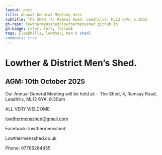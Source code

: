 ```yaml
---
layout: post
title: Annual General Meeting date
subtitle: The Shed, 4, Ramsay Road, Leadhills, ML12 6YA. 6:30pm
gh-repo: lowthermensshed/lowthermensshed.github.io
gh-badge: [star, fork, follow]
tags: [leadhills, lowther, men's shed]
comments: true
---
```

# Lowther & District Men’s Shed.

## AGM: 10th October 2025 

Our Annual General Meeting will be held at: - The Shed, 4, Ramsay Road, Leadhills, ML12 6YA. 6:30pm 

ALL VERY WELCOME

lowthermensshed@gmail.com

Facebook: lowthermensshed

Lowthermensshed.co.uk

Phone: 07766264455 